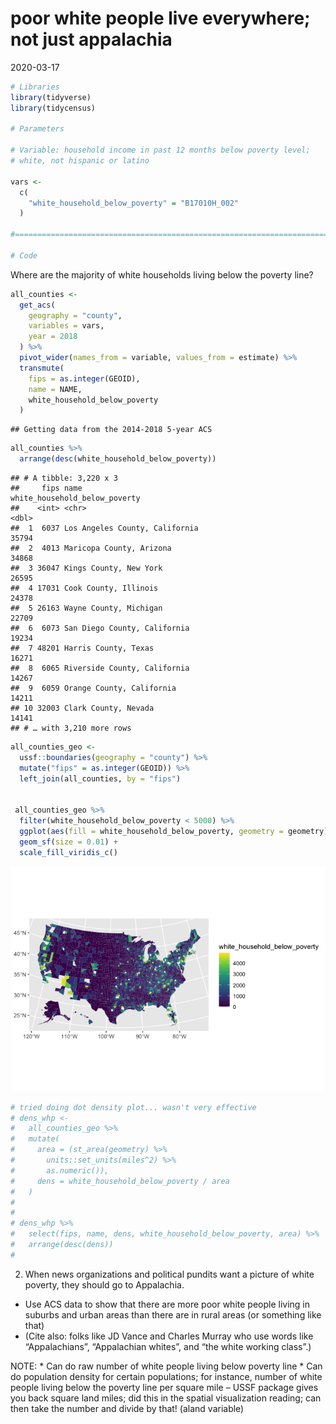 poor white people live everywhere; not just appalachia
================
2020-03-17

``` r
# Libraries
library(tidyverse)
library(tidycensus)

# Parameters

# Variable: household income in past 12 months below poverty level;
# white, not hispanic or latino

vars <- 
  c(
    "white_household_below_poverty" = "B17010H_002"
  )

#===============================================================================

# Code
```

Where are the majority of white households living below the poverty
line?

``` r
all_counties <- 
  get_acs(
    geography = "county",
    variables = vars,
    year = 2018
  ) %>%
  pivot_wider(names_from = variable, values_from = estimate) %>%
  transmute(
    fips = as.integer(GEOID), 
    name = NAME, 
    white_household_below_poverty
  )
```

    ## Getting data from the 2014-2018 5-year ACS

``` r
all_counties %>%
  arrange(desc(white_household_below_poverty))
```

    ## # A tibble: 3,220 x 3
    ##     fips name                           white_household_below_poverty
    ##    <int> <chr>                                                  <dbl>
    ##  1  6037 Los Angeles County, California                         35794
    ##  2  4013 Maricopa County, Arizona                               34868
    ##  3 36047 Kings County, New York                                 26595
    ##  4 17031 Cook County, Illinois                                  24378
    ##  5 26163 Wayne County, Michigan                                 22709
    ##  6  6073 San Diego County, California                           19234
    ##  7 48201 Harris County, Texas                                   16271
    ##  8  6065 Riverside County, California                           14267
    ##  9  6059 Orange County, California                              14211
    ## 10 32003 Clark County, Nevada                                   14141
    ## # … with 3,210 more rows

``` r
all_counties_geo <-
  ussf::boundaries(geography = "county") %>%
  mutate("fips" = as.integer(GEOID)) %>%
  left_join(all_counties, by = "fips") 
  
  
 all_counties_geo %>% 
  filter(white_household_below_poverty < 5000) %>%
  ggplot(aes(fill = white_household_below_poverty, geometry = geometry)) +
  geom_sf(size = 0.01) +
  scale_fill_viridis_c()
```

![](white_poverty_beyond_appalachia_files/figure-gfm/unnamed-chunk-2-1.png)<!-- -->

``` r
# tried doing dot density plot... wasn't very effective
# dens_whp <-  
#   all_counties_geo %>%
#   mutate(
#     area = (st_area(geometry) %>% 
#       units::set_units(miles^2) %>%
#       as.numeric()),
#     dens = white_household_below_poverty / area
#   )
# 
# 
# dens_whp %>%
#   select(fips, name, dens, white_household_below_poverty, area) %>%
#   arrange(desc(dens))
#   
```

2.  When news organizations and political pundits want a picture of
    white poverty, they should go to Appalachia.

<!-- end list -->

  - Use ACS data to show that there are more poor white people living in
    suburbs and urban areas than there are in rural areas (or something
    like that)
  - (Cite also: folks like JD Vance and Charles Murray who use words
    like “Appalachians”, “Appalachian whites”, and “the white working
    class”.)

NOTE: \* Can do raw number of white people living below poverty line \*
Can do population density for certain populations; for instance, number
of white people living below the poverty line per square mile – USSF
package gives you back square land miles; did this in the spatial
visualization reading; can then take the number and divide by that\!
(aland variable)
